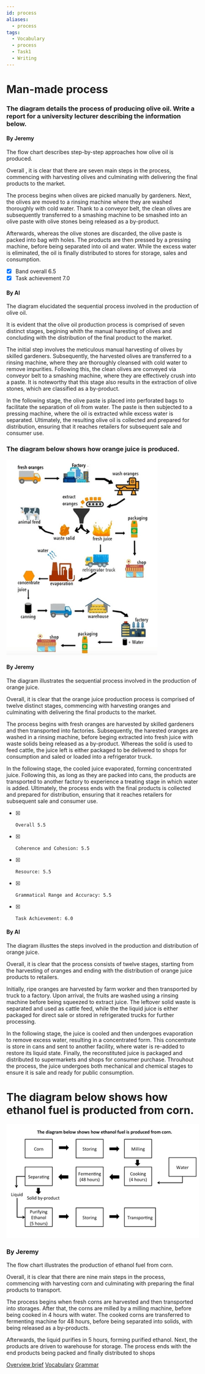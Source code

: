 ```yaml
---
id: process
aliases:
  - process
tags:
  - Vocabulary
  - process
  - Task1
  - Writing
---
```



# Man-made process

### The diagram details the process of producing olive oil. Write a report for a university lecturer describing the information below.

#### By Jeremy

The flow chart describes step-by-step approaches how olive oil is produced. 

Overall , it is clear that there are seven main steps in the process, commencing with harvesting olives and culminating with delivering the final products to the market.

The process begins when olives are picked manually by gardeners. Next, the olives are moved to a rinsing machine where they are washed thoroughly with cold water. Thank to a conveyor belt, the clean olives are subsequently transferred to a smashing machine to be smashed into an olive paste with olive stones being released as a by-product.

Afterwards, whereas the olive stones are discarded, the olive paste is packed into bag with holes. The products are then pressed by a pressing machine, before being separated into oil and water. While the excess water is eliminated, the oil is finally distributed to stores for storage, sales and consumption.

- [x]    Band overall 6.5
- [x]    Task achievement 7.0 

#### By AI

The diagram elucidated the sequential process involved in the production of olive oil.

It is evident that the olive oil production process is comprised of seven distinct stages, begining whith the manual haresting of olives and concluding with the distribution of the final product to the market.

The initial step involves the meticulous manual harvesting of olives by skilled gardeners. Subsequently, the harvested olives are transferred to a rinsing machine, where they are thoroughly cleansed with cold water to remove impurities. Following this, the clean olives are conveyed via conveyor belt to a smashing machine, where they are effectively crush into a paste. It is noteworthy that this stage also results in the extraction of olive stones, which are classified as a by-product. 

In the following stage, the olive paste is placed into perforated bags to facilitate the separation of oli from water. The paste is then subjected to a pressing machine, where the oil is extracted while excess water is separated. Ultimately, the resulting olive oil is collected and prepared for distribution, ensuring that it reaches retailers for subsequent sale and consumer use.


### The diagram below shows how orange juice is produced. 


![orange juice](assets/W1-orange.png)

#### By Jeremy

The diagram illustrates the sequential process involved in the production of orange juice.

Overall, it is clear that the orange juice production process is comprised of twelve distinct stages, commencing with harvesting oranges and culminating with delivering the final products to the market.

The process begins with fresh oranges are harvested by skilled gardeners and then transported into factories. Subsequently, the harested oranges are washed in a rinsing machine, before beging extracted into fresh juice with waste solids being released as a by-product. Whereas the solid is used to feed cattle, the juice left is either packaged to be delivered to shops for consumption and saled or loaded into a refrigerator truck.

In the following stage, the cooled juice evaporated, forming concentrated juice. Following this, as long as they are packed into cans, the products are transported to another factory to experience a treating stage in which water is added. Ultimately, the process ends with the final products is collected and prepared for distribution, ensuring that it reaches retailers for subsequent sale and consumer use.

- [x]     Overall 5.5
- [x]     Coherence and Cohesion: 5.5
- [x]     Resource: 5.5
- [x]     Grammatical Range and Accuracy: 5.5
- [x]     Task Achievement: 6.0

#### By AI 

The diagram illusttes the steps involved in the production and distribution of orange juice.

Overall, it is clear that the process consists of twelve stages, starting from the harvesting of oranges and ending with the distribution of orange juice products to retailers.

Initially, ripe oranges are harvested by farm worker and then transported by truck to a factory. Upon arrival, the fruits are washed using a rinsing machine before being squeezed to extract juice. The leftover solid waste is separated and used as cattle feed, while the the liquid juice is either packaged for direct sale or stored in refrigerated trucks for further processing.

In the following stage, the juice is cooled and then undergoes evaporation to remove excess water, resulting in a concentrated form. This concentrate is store in cans and sent to another facility, where water is re-added to restore its liquid state. Finally, the reconstituted juice is packaged and distributed to supermarkets and shops for consumer purchase. Throuhout the process, the juice undergoes both mechanical and chemical stages to ensure it is sale and ready for public consumption.


# The diagram below shows how ethanol fuel is producted from corn.

![ethanol](assets/w1-process-ethanol.png)

### By Jeremy 

The flow chart illustrates the production of ethanol fuel from corn.

Overall, it is clear that there are nine main steps in the process, commencing with harvesting corn and culminating with preparing the final products to transport.

The process begins when fresh corns are harvested and then transported into storages. After that, the corns are milled by a milling machine, before being cooked in 4 hours with water. The cooked corns are transferred to fermenting machine for 48 hours, before being separated into solids, with being released as a by-products.

Afterwards, the liquid purifies in 5 hours, forming purified ethanol. Next, the products are driven to warehouse for storage. The process ends with the end products being packed and finally distributed to shops


[Overview brief](Overview%20brief.md)
[Vocabulary](Vocabulary.md)
[Grammar](1747055730-IAAZ.md)


